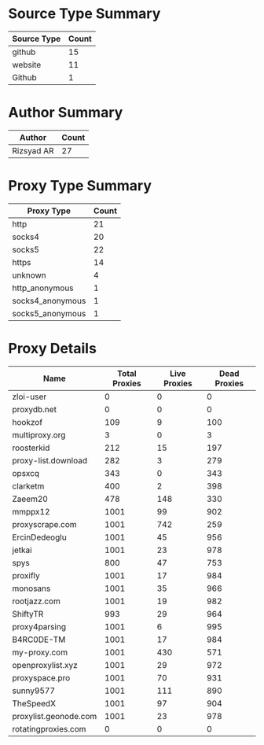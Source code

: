 # Source Type Summary

| Source Type | Count |
|-------------|-------|
| github | 15 |
| website | 11 |
| Github | 1 |


# Author Summary

| Author | Count |
|--------|-------|
| Rizsyad AR | 27 |


# Proxy Type Summary

| Proxy Type | Count |
|------------|-------|
| http | 21 |
| socks4 | 20 |
| socks5 | 22 |
| https | 14 |
| unknown | 4 |
| http_anonymous | 1 |
| socks4_anonymous | 1 |
| socks5_anonymous | 1 |


# Proxy Details

| Name | Total Proxies | Live Proxies | Dead Proxies |
|------|---------------|--------------|---------------|
| zloi-user | 0 | 0 | 0 |
| proxydb.net | 0 | 0 | 0 |
| hookzof | 109 | 9 | 100 |
| multiproxy.org | 3 | 0 | 3 |
| roosterkid | 212 | 15 | 197 |
| proxy-list.download | 282 | 3 | 279 |
| opsxcq | 343 | 0 | 343 |
| clarketm | 400 | 2 | 398 |
| Zaeem20 | 478 | 148 | 330 |
| mmppx12 | 1001 | 99 | 902 |
| proxyscrape.com | 1001 | 742 | 259 |
| ErcinDedeoglu | 1001 | 45 | 956 |
| jetkai | 1001 | 23 | 978 |
| spys | 800 | 47 | 753 |
| proxifly | 1001 | 17 | 984 |
| monosans | 1001 | 35 | 966 |
| rootjazz.com | 1001 | 19 | 982 |
| ShiftyTR | 993 | 29 | 964 |
| proxy4parsing | 1001 | 6 | 995 |
| B4RC0DE-TM | 1001 | 17 | 984 |
| my-proxy.com | 1001 | 430 | 571 |
| openproxylist.xyz | 1001 | 29 | 972 |
| proxyspace.pro | 1001 | 70 | 931 |
| sunny9577 | 1001 | 111 | 890 |
| TheSpeedX | 1001 | 97 | 904 |
| proxylist.geonode.com | 1001 | 23 | 978 |
| rotatingproxies.com | 0 | 0 | 0 |

